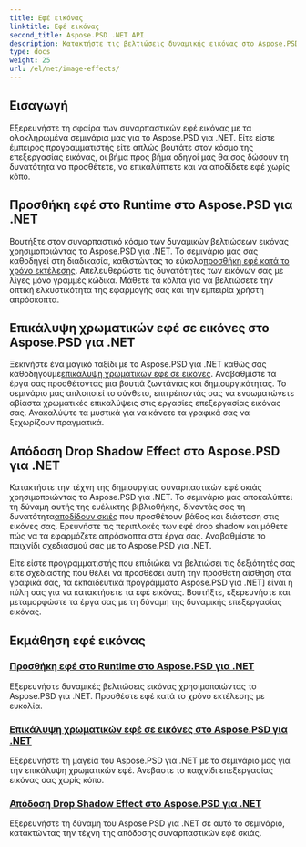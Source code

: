 ```yaml
---
title: Εφέ εικόνας
linktitle: Εφέ εικόνας
second_title: Aspose.PSD .NET API
description: Κατακτήστε τις βελτιώσεις δυναμικής εικόνας στο Aspose.PSD για .NET. Βελτιώστε την επεξεργασία της εικόνας σας με σεμινάρια για την προσθήκη, την επικάλυψη και την απόδοση εκπληκτικών εφέ κατά τη διάρκεια εκτέλεσης.
type: docs
weight: 25
url: /el/net/image-effects/
---
```


## Εισαγωγή

Εξερευνήστε τη σφαίρα των συναρπαστικών εφέ εικόνας με τα ολοκληρωμένα σεμινάρια μας για το Aspose.PSD για .NET. Είτε είστε έμπειρος προγραμματιστής είτε απλώς βουτάτε στον κόσμο της επεξεργασίας εικόνας, οι βήμα προς βήμα οδηγοί μας θα σας δώσουν τη δυνατότητα να προσθέτετε, να επικαλύπτετε και να αποδίδετε εφέ χωρίς κόπο.

## Προσθήκη εφέ στο Runtime στο Aspose.PSD για .NET

 Βουτήξτε στον συναρπαστικό κόσμο των δυναμικών βελτιώσεων εικόνας χρησιμοποιώντας το Aspose.PSD για .NET. Το σεμινάριο μας σας καθοδηγεί στη διαδικασία, καθιστώντας το εύκολο[προσθήκη εφέ κατά το χρόνο εκτέλεσης](./add-effect-runtime/). Απελευθερώστε τις δυνατότητες των εικόνων σας με λίγες μόνο γραμμές κώδικα. Μάθετε τα κόλπα για να βελτιώσετε την οπτική ελκυστικότητα της εφαρμογής σας και την εμπειρία χρήστη απρόσκοπτα.

## Επικάλυψη χρωματικών εφέ σε εικόνες στο Aspose.PSD για .NET

Ξεκινήστε ένα μαγικό ταξίδι με το Aspose.PSD για .NET καθώς σας καθοδηγούμε[επικάλυψη χρωματικών εφέ σε εικόνες](./overlay-color-effect/). Αναβαθμίστε τα έργα σας προσθέτοντας μια βουτιά ζωντάνιας και δημιουργικότητας. Το σεμινάριο μας απλοποιεί το σύνθετο, επιτρέποντάς σας να ενσωματώνετε αβίαστα χρωματικές επικαλύψεις στις εργασίες επεξεργασίας εικόνας σας. Ανακαλύψτε τα μυστικά για να κάνετε τα γραφικά σας να ξεχωρίζουν πραγματικά.

## Απόδοση Drop Shadow Effect στο Aspose.PSD για .NET

 Κατακτήστε την τέχνη της δημιουργίας συναρπαστικών εφέ σκιάς χρησιμοποιώντας το Aspose.PSD για .NET. Το σεμινάριο μας αποκαλύπτει τη δύναμη αυτής της ευέλικτης βιβλιοθήκης, δίνοντάς σας τη δυνατότητα[αποδίδουν σκιές](./render-drop-shadow/) που προσθέτουν βάθος και διάσταση στις εικόνες σας. Ερευνήστε τις περιπλοκές των εφέ drop shadow και μάθετε πώς να τα εφαρμόζετε απρόσκοπτα στα έργα σας. Αναβαθμίστε το παιχνίδι σχεδιασμού σας με το Aspose.PSD για .NET.

Είτε είστε προγραμματιστής που επιδιώκει να βελτιώσει τις δεξιότητές σας είτε σχεδιαστής που θέλει να προσθέσει αυτή την πρόσθετη αίσθηση στα γραφικά σας, τα εκπαιδευτικά προγράμματα Aspose.PSD για .NET] είναι η πύλη σας για να κατακτήσετε τα εφέ εικόνας. Βουτήξτε, εξερευνήστε και μεταμορφώστε τα έργα σας με τη δύναμη της δυναμικής επεξεργασίας εικόνας.


## Εκμάθηση εφέ εικόνας
### [Προσθήκη εφέ στο Runtime στο Aspose.PSD για .NET](./add-effect-runtime/)
Εξερευνήστε δυναμικές βελτιώσεις εικόνας χρησιμοποιώντας το Aspose.PSD για .NET. Προσθέστε εφέ κατά το χρόνο εκτέλεσης με ευκολία.
### [Επικάλυψη χρωματικών εφέ σε εικόνες στο Aspose.PSD για .NET](./overlay-color-effect/)
Εξερευνήστε τη μαγεία του Aspose.PSD για .NET με το σεμινάριο μας για την επικάλυψη χρωματικών εφέ. Ανεβάστε το παιχνίδι επεξεργασίας εικόνας σας χωρίς κόπο.
### [Απόδοση Drop Shadow Effect στο Aspose.PSD για .NET](./render-drop-shadow/)
Εξερευνήστε τη δύναμη του Aspose.PSD για .NET σε αυτό το σεμινάριο, κατακτώντας την τέχνη της απόδοσης συναρπαστικών εφέ σκιάς.